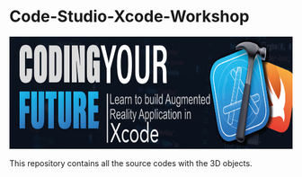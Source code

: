 
#   Code-Studio-Xcode-Workshop

<img src="https://github.com/Dilshan97/Code-Studio-Xcode-Workshop/blob/main/xcode-event.jpeg?raw=true" alt="xcode event" width="800" height="200"/> 

This repository contains all the source codes with the 3D objects.
 
